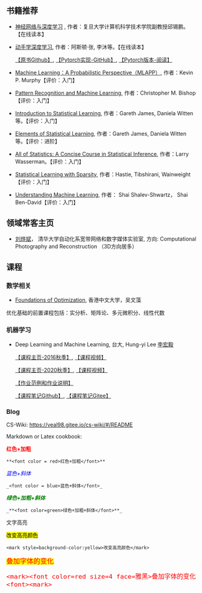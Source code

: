 ## 书籍推荐

* [神经网络与深度学习](https://nndl.github.io) , 作者：复旦大学计算机科学技术学院副教授邱锡鹏。【在线读本】

* [动手学深度学习](http://zh.d2l.ai/index.html), 作者：阿斯顿·张, 李沐等。【在线读本】

  [【原书Github】](https://github.com/d2l-ai/d2l-zh), [【Pytorch实现-GitHub】](https://github.com/ShusenTang/Dive-into-DL-PyTorch), [【Pytorch版本-阅读】](https://tangshusen.me/Dive-into-DL-PyTorch/#/)

* [Machine Learning：A Probabilistic Perspective（MLAPP）](), 作者：Kevin P. Murphy【评价：入门】

* [Pattern Recognition and Machine Learning](), 作者：Christopher M. Bishop【评价：入门】

* [Introduction to Statistical Learning](http://faculty.marshall.usc.edu/gareth-james/ISL/), 作者：Gareth James, Daniela Witten等。【评价：入门】

* [Elements of Statistical Learning](), 作者：Gareth James, Daniela Witten等。【评价：进阶】

* [All of Statistics: A Concise Course in Statistical Inference](https://www.ic.unicamp.br/~wainer/cursos/1s2013/ml/livro.pdf), 作者：Larry Wasserman。【评价：入门】

* [Statistical Learning with Sparsity](https://web.stanford.edu/~hastie/StatLearnSparsity_files/SLS_corrected_1.4.16.pdf), 作者：Hastie, Tibshirani, Wainweight【评价：入门】

* [Understanding Machine Learning](https://www.cs.huji.ac.il/~shais/UnderstandingMachineLearning/understanding-machine-learning-theory-algorithms.pdf), 作者： Shai Shalev-Shwartz， Shai Ben-David【评价：入门】





## 领域常客主页



* [刘烨斌](http://www.liuyebin.com)， 清华大学自动化系宽带网络和数字媒体实验室, 方向: Computational Photography and Reconstruction （3D方向居多）



## 课程

### 数学相关

* [Foundations of Optimization](http://www1.se.cuhk.edu.hk/~manchoso/1920/engg5501/), 香港中文大学，吴文藻

优化基础的前置课程包括：实分析、矩阵论、多元微积分、线性代数


### 机器学习

* Deep Learning and Machine Learning, 台大, Hung-yi Lee [李宏毅](http://speech.ee.ntu.edu.tw/~tlkagk/index.html)

  [【课程主页-2016秋季】](http://speech.ee.ntu.edu.tw/~tlkagk/courses_ML16.html), [【课程视频】](https://www.bilibili.com/video/av9770190/?from=search&seid=17240241049019116161)

  [【课程主页-2020秋季】](http://speech.ee.ntu.edu.tw/~tlkagk/courses_ML20.html), [【课程视频】](https://www.bilibili.com/video/BV1JE411g7XF)
  
  [【作业范例和作业说明】](https://github.com/Iallen520/lhy_DL_Hw)
  
  [【课程笔记Github】](https://github.com/Sakura-gh/ML-notes), [【课程笔记Gitee】](https://sakura-gh.gitee.io/ml-notes/)



### Blog

CS-Wiki: https://veal98.gitee.io/cs-wiki/#/README




Markdown or Latex cookbook:


**<font color = red>红色+加粗</font>**
```text
**<font color = red>红色+加粗</font>** 
```

_<font color = blue>蓝色+斜体</font>_
```text
_<font color = blue>蓝色+斜体</font>_
```

_**<font color=green>绿色+加粗+斜体</font>**_
```text
_**<font color=green>绿色+加粗+斜体</font>**_
```

文字高亮

<mark style=background-color:yellow>改变高亮颜色</mark> 
```text
<mark style=background-color:yellow>改变高亮颜色</mark> 
```

<mark><font color=red size=4 face=雅黑>叠加字体的变化<font><mark>
```text
<mark><font color=red size=4 face=雅黑>叠加字体的变化<font><mark>
```
